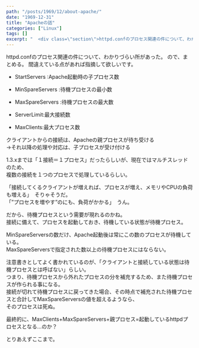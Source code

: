 ```yaml
---
path: "/posts/1969/12/about-apache/"
date: "1969-12-31"
title: "Apacheの話"
categories: ["Linux"]
tags: []
excerpt: "  <div class=\"section\">httpd.confのプロセス関連の件について、わかりづらい所があった。  ので、まとめる。  間違えている点があれば指摘して欲しいです。  クライ..."
---
```


  

<div class="section">httpd.confのプロセス関連の件について、わかりづらい所があった。  
ので、まとめる。  
間違えている点があれば指摘して欲しいです。  

* StartServers :Apache起動時の子プロセス数

* MinSpareServers :待機プロセスの最小数
* MaxSpareServers :待機プロセスの最大数

* ServerLimit:最大接続数
* MaxClients:最大プロセス数

クライアントからの接続は、Apacheの親プロセスが待ち受ける  
→それ以降の処理や対応は、子プロセスが受け付ける  

1.3.xまでは「１接続＝１プロセス」だったらしいが、現在ではマルチスレッドのため、  
複数の接続を１つのプロセスで処理しているらしい。  

「接続してくるクライアントが増えれば、プロセスが増え、メモリやCPUの負荷も増える」　そりゃそうだ。  
「”プロセスを増やす”のにも、負荷がかかる」　うん。  

だから、待機プロセスという需要が現れるのかね。  
接続に備えて、プロセスを起動しておき、待機している状態が待機プロセス。  

MinSpareServersの数だけ、Apache起動後は常にこの数のプロセスが待機している。  
MaxSpareServersで指定された数以上の待機プロセスにはならない。  

注意書きとしてよく書かれているのが、「クライアントと接続している状態は待機プロセスとは呼ばない」らしい。  
つまり、待機プロセスから外れたプロセスの分を補充するため、また待機プロセスが作られる事になる。  
接続が切れて待機プロセスに戻ってきた場合、その時点で補充された待機プロセスと合計してMaxSpareServersの値を超えるようなら、  
そのプロセスは死ぬ。  

最終的に、MaxClients+MaxSpareServers+親プロセス=起動しているhttpdプロセスとなる…のか？  

とりあえずここまで。</div>